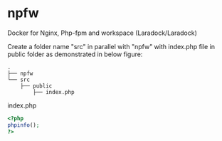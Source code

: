 # npfw
Docker for Nginx, Php-fpm and workspace (Laradock/Laradock)

Create a folder name "src" in parallel with "npfw" with index.php file in public folder as demonstrated in below figure:
```tree
.
├── npfw
└── src
    ├── public
        ├── index.php
```

index.php
```php
<?php
phpinfo();
?>
```

